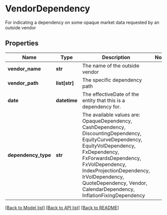 # VendorDependency

For indicating a dependency on some opaque market data requested by an outside vendor

## Properties
Name | Type | Description | Notes
------------ | ------------- | ------------- | -------------
**vendor_name** | **str** | The name of the outside vendor | 
**vendor_path** | **list[str]** | The specific dependency path | 
**date** | **datetime** | The effectiveDate of the entity that this is a dependency for. | 
**dependency_type** | **str** | The available values are: OpaqueDependency, CashDependency, DiscountingDependency, EquityCurveDependency, EquityVolDependency, FxDependency, FxForwardsDependency, FxVolDependency, IndexProjectionDependency, IrVolDependency, QuoteDependency, Vendor, CalendarDependency, InflationFixingDependency | 

[[Back to Model list]](../README.md#documentation-for-models) [[Back to API list]](../README.md#documentation-for-api-endpoints) [[Back to README]](../README.md)


